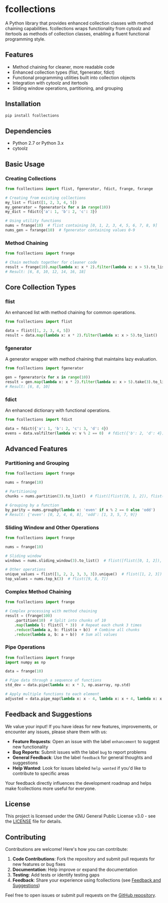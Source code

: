 # fcollections

A Python library that provides enhanced collection classes with method chaining capabilities. fcollections wraps functionality from cytoolz and itertools as methods of collection classes, enabling a fluent functional programming style.

## Features

- Method chaining for cleaner, more readable code
- Enhanced collection types (flist, fgenerator, fdict)
- Functional programming utilities built into collection objects
- Integration with cytoolz and itertools
- Sliding window operations, partitioning, and grouping

## Installation

```bash
pip install fcollections
```

## Dependencies

- Python 2.7 or Python 3.x
- cytoolz

## Basic Usage

### Creating Collections

```python
from fcollections import flist, fgenerator, fdict, frange, fxrange

# Creating from existing collections
my_list = flist([1, 2, 3, 4, 5])
my_generator = fgenerator(x for x in range(10))
my_dict = fdict({'a': 1, 'b': 2, 'c': 3})

# Using utility functions
nums = frange(10)  # flist containing [0, 1, 2, 3, 4, 5, 6, 7, 8, 9]
nums_gen = fxrange(10)  # fgenerator containing values 0-9
```

### Method Chaining

```python
from fcollections import frange

# Chain methods together for cleaner code
result = frange(10).map(lambda x: x * 2).filter(lambda x: x > 5).to_list()
# Result: [6, 8, 10, 12, 14, 16, 18]
```

## Core Collection Types

### flist

An enhanced list with method chaining for common operations.

```python
from fcollections import flist

data = flist([1, 2, 3, 4, 5])
result = data.map(lambda x: x * 2).filter(lambda x: x > 5).to_list()
```

### fgenerator

A generator wrapper with method chaining that maintains lazy evaluation.

```python
from fcollections import fgenerator

gen = fgenerator(x for x in range(10))
result = gen.map(lambda x: x * 2).filter(lambda x: x > 5).take(3).to_list()
# Result: [6, 8, 10]
```

### fdict

An enhanced dictionary with functional operations.

```python
from fcollections import fdict

data = fdict({'a': 1, 'b': 2, 'c': 3, 'd': 4})
evens = data.valfilter(lambda v: v % 2 == 0)  # fdict({'b': 2, 'd': 4})
```

## Advanced Features

### Partitioning and Grouping

```python
from fcollections import frange

nums = frange(10)

# Partitioning
chunks = nums.partition(3).to_list()  # flist([flist([0, 1, 2]), flist([3, 4, 5]), flist([6, 7, 8])])

# Grouping by a function
by_parity = nums.groupby(lambda x: 'even' if x % 2 == 0 else 'odd')
# Result: {'even': [0, 2, 4, 6, 8], 'odd': [1, 3, 5, 7, 9]}
```

### Sliding Window and Other Operations

```python
from fcollections import frange

nums = frange(10)

# Sliding window
windows = nums.sliding_window(3).to_list()  # flist([flist([0, 1, 2]), flist([1, 2, 3]), ...])

# Other operations
unique_values = flist([1, 2, 2, 3, 3, 3]).unique()  # flist([1, 2, 3])
top_values = nums.top_k(3)  # flist([9, 8, 7])
```

### Complex Method Chaining

```python
from fcollections import frange

# Complex processing with method chaining
result = (frange(100)
    .partition(10)  # Split into chunks of 10
    .map(lambda l: flist(l * 3))  # Repeat each chunk 3 times
    .reduce(lambda a, b: flist(a + b))  # Combine all chunks
    .reduce(lambda a, b: a + b))  # Sum all values
```

### Pipe Operations

```python
from fcollections import frange
import numpy as np

data = frange(10)

# Pipe data through a sequence of functions
std_dev = data.pipe(lambda x: x * 3, np.asarray, np.std)

# Apply multiple functions to each element
adjusted = data.pipe_map(lambda x: x - 4, lambda x: x + 4, lambda x: x * 2)
```

## Feedback and Suggestions

We value your input! If you have ideas for new features, improvements, or encounter any issues, please share them with us:

- **Feature Requests**: Open an issue with the label `enhancement` to suggest new functionality
- **Bug Reports**: Submit issues with the label `bug` to report problems
- **General Feedback**: Use the label `feedback` for general thoughts and suggestions
- **Help Wanted**: Look for issues labeled `help wanted` if you'd like to contribute to specific areas

Your feedback directly influences the development roadmap and helps make fcollections more useful for everyone.

## License

This project is licensed under the GNU General Public License v3.0 - see the [LICENSE](LICENSE) file for details.

## Contributing

Contributions are welcome! Here's how you can contribute:

1. **Code Contributions**: Fork the repository and submit pull requests for new features or bug fixes
2. **Documentation**: Help improve or expand the documentation
3. **Testing**: Add tests or identify testing gaps
4. **Feedback**: Share your experience using fcollections (see [Feedback and Suggestions](#feedback-and-suggestions))

Feel free to open issues or submit pull requests on the [GitHub repository](https://github.com/PilCAki/fcollections).